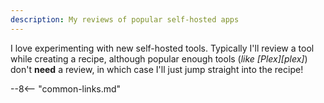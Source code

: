 ```yaml
---
description: My reviews of popular self-hosted apps
---
```


I love experimenting with new self-hosted tools. Typically I'll review a tool while creating a recipe, although popular enough tools (*like [Plex][plex]*) don't **need** a review, in which case I'll just jump straight into the recipe!

--8<-- "common-links.md"